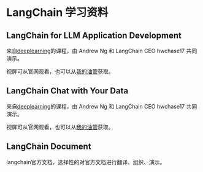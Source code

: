 # LangChain 学习资料

## LangChain for LLM Application Development

来自[deeplearning](https://learn.deeplearning.ai/langchain/lesson/1/introduction)的课程，由 Andrew Ng 和 LangChain CEO hwchase17 共同演示。

视屏可从官网观看，也可以从[我的油管](https://www.youtube.com/playlist?list=PLnZF6_W2vM2o_-a8FcC24DZNkmEe3Crrm)获取。

## LangChain Chat with Your Data

来自[deeplearning](https://www.deeplearning.ai/short-courses/langchain-chat-with-your-data/)的课程，由 Andrew Ng 和 LangChain CEO hwchase17 共同演示。

视屏可从官网观看，也可以从[我的油管](https://www.youtube.com/playlist?list=PLnZF6_W2vM2oTdRsPS7sSH679VMPOPa3x)获取。

## LangChain Document

langchain官方文档，选择性的对官方文档进行翻译、组织、演示。
